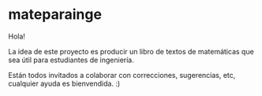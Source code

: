 # mateparainge 

Hola!

La idea de este proyecto es producir un libro de textos de matemáticas 
que sea útil para estudiantes de ingeniería.

Están todos invitados a colaborar con correcciones, sugerencias, etc, 
cualquier ayuda es bienvendida. :)
